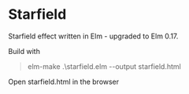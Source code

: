 # Starfield
Starfield effect written in Elm - upgraded to Elm 0.17.

Build with
> elm-make .\starfield.elm --output starfield.html

Open starfield.html in the browser